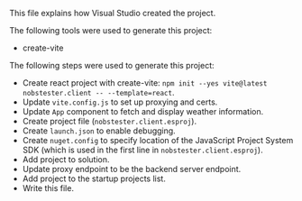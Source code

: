 This file explains how Visual Studio created the project.

The following tools were used to generate this project:
- create-vite

The following steps were used to generate this project:
- Create react project with create-vite: `npm init --yes vite@latest nobstester.client -- --template=react`.
- Update `vite.config.js` to set up proxying and certs.
- Update `App` component to fetch and display weather information.
- Create project file (`nobstester.client.esproj`).
- Create `launch.json` to enable debugging.
- Create `nuget.config` to specify location of the JavaScript Project System SDK (which is used in the first line in `nobstester.client.esproj`).
- Add project to solution.
- Update proxy endpoint to be the backend server endpoint.
- Add project to the startup projects list.
- Write this file.
